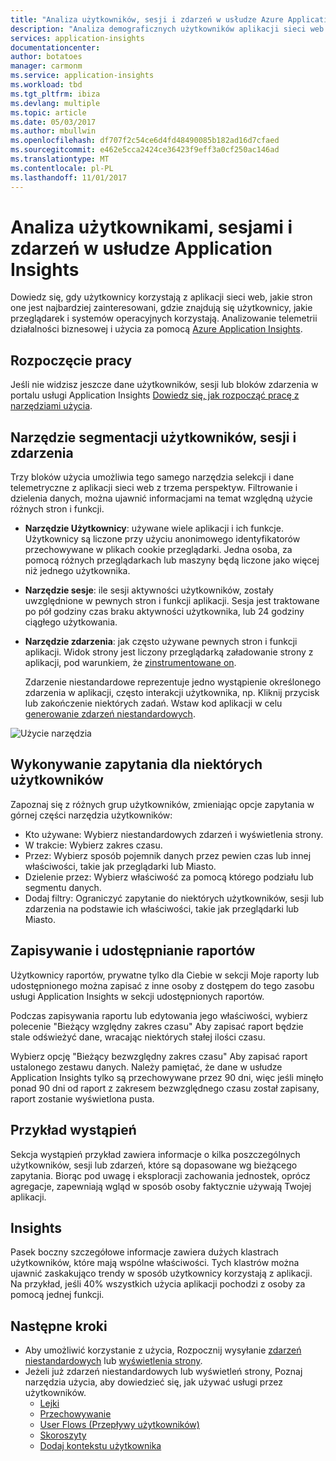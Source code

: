 ```yaml
---
title: "Analiza użytkowników, sesji i zdarzeń w usłudze Azure Application Insights | Dokumentacja firmy Microsoft"
description: "Analiza demograficznych użytkowników aplikacji sieci web."
services: application-insights
documentationcenter: 
author: botatoes
manager: carmonm
ms.service: application-insights
ms.workload: tbd
ms.tgt_pltfrm: ibiza
ms.devlang: multiple
ms.topic: article
ms.date: 05/03/2017
ms.author: mbullwin
ms.openlocfilehash: df707f2c54ce6d4fd48490085b182ad16d7cfaed
ms.sourcegitcommit: e462e5cca2424ce36423f9eff3a0cf250ac146ad
ms.translationtype: MT
ms.contentlocale: pl-PL
ms.lasthandoff: 11/01/2017
---
```

# <a name="users-sessions-and-events-analysis-in-application-insights"></a>Analiza użytkownikami, sesjami i zdarzeń w usłudze Application Insights

Dowiedz się, gdy użytkownicy korzystają z aplikacji sieci web, jakie stron one jest najbardziej zainteresowani, gdzie znajdują się użytkownicy, jakie przeglądarek i systemów operacyjnych korzystają. Analizowanie telemetrii działalności biznesowej i użycia za pomocą [Azure Application Insights](app-insights-overview.md).

## <a name="get-started"></a>Rozpoczęcie pracy

Jeśli nie widzisz jeszcze dane użytkowników, sesji lub bloków zdarzenia w portalu usługi Application Insights [Dowiedz się, jak rozpocząć pracę z narzędziami użycia](app-insights-usage-overview.md).

## <a name="the-users-sessions-and-events-segmentation-tool"></a>Narzędzie segmentacji użytkowników, sesji i zdarzenia

Trzy bloków użycia umożliwia tego samego narzędzia selekcji i dane telemetryczne z aplikacji sieci web z trzema perspektyw. Filtrowanie i dzielenia danych, można ujawnić informacjami na temat względną użycie różnych stron i funkcji.

* **Narzędzie Użytkownicy**: używane wiele aplikacji i ich funkcje.  Użytkownicy są liczone przy użyciu anonimowego identyfikatorów przechowywane w plikach cookie przeglądarki. Jedna osoba, za pomocą różnych przeglądarkach lub maszyny będą liczone jako więcej niż jednego użytkownika.
* **Narzędzie sesje**: ile sesji aktywności użytkowników, zostały uwzględnione w pewnych stron i funkcji aplikacji. Sesja jest traktowane po pół godziny czas braku aktywności użytkownika, lub 24 godziny ciągłego użytkowania.
* **Narzędzie zdarzenia**: jak często używane pewnych stron i funkcji aplikacji. Widok strony jest liczony przeglądarką załadowanie strony z aplikacji, pod warunkiem, że [zinstrumentowane on](app-insights-javascript.md). 

    Zdarzenie niestandardowe reprezentuje jedno wystąpienie określonego zdarzenia w aplikacji, często interakcji użytkownika, np. Kliknij przycisk lub zakończenie niektórych zadań. Wstaw kod aplikacji w celu [generowanie zdarzeń niestandardowych](app-insights-api-custom-events-metrics.md#trackevent).

![Użycie narzędzia](./media/app-insights-usage-segmentation/users.png)

## <a name="querying-for-certain-users"></a>Wykonywanie zapytania dla niektórych użytkowników 

Zapoznaj się z różnych grup użytkowników, zmieniając opcje zapytania w górnej części narzędzia użytkowników: 

* Kto używane: Wybierz niestandardowych zdarzeń i wyświetlenia strony. 
* W trakcie: Wybierz zakres czasu. 
* Przez: Wybierz sposób pojemnik danych przez pewien czas lub innej właściwości, takie jak przeglądarki lub Miasto. 
* Dzielenie przez: Wybierz właściwość za pomocą którego podziału lub segmentu danych. 
* Dodaj filtry: Ograniczyć zapytanie do niektórych użytkowników, sesji lub zdarzenia na podstawie ich właściwości, takie jak przeglądarki lub Miasto. 
 
## <a name="saving-and-sharing-reports"></a>Zapisywanie i udostępnianie raportów 
Użytkownicy raportów, prywatne tylko dla Ciebie w sekcji Moje raporty lub udostępnionego można zapisać z inne osoby z dostępem do tego zasobu usługi Application Insights w sekcji udostępnionych raportów.  
 
Podczas zapisywania raportu lub edytowania jego właściwości, wybierz polecenie "Bieżący względny zakres czasu" Aby zapisać raport będzie stale odświeżyć dane, wracając niektórych stałej ilości czasu.  
 
Wybierz opcję "Bieżący bezwzględny zakres czasu" Aby zapisać raport ustalonego zestawu danych. Należy pamiętać, że dane w usłudze Application Insights tylko są przechowywane przez 90 dni, więc jeśli minęło ponad 90 dni od raport z zakresem bezwzględnego czasu został zapisany, raport zostanie wyświetlona pusta. 
 
## <a name="example-instances"></a>Przykład wystąpień

Sekcja wystąpień przykład zawiera informacje o kilka poszczególnych użytkowników, sesji lub zdarzeń, które są dopasowane wg bieżącego zapytania. Biorąc pod uwagę i eksploracji zachowania jednostek, oprócz agregacje, zapewniają wgląd w sposób osoby faktycznie używają Twojej aplikacji. 
 
## <a name="insights"></a>Insights 

Pasek boczny szczegółowe informacje zawiera dużych klastrach użytkowników, które mają wspólne właściwości. Tych klastrów można ujawnić zaskakująco trendy w sposób użytkownicy korzystają z aplikacji. Na przykład, jeśli 40% wszystkich użycia aplikacji pochodzi z osoby za pomocą jednej funkcji.  


## <a name="next-steps"></a>Następne kroki
- Aby umożliwić korzystanie z użycia, Rozpocznij wysyłanie [zdarzeń niestandardowych](https://docs.microsoft.com/en-us/azure/application-insights/app-insights-api-custom-events-metrics#trackevent) lub [wyświetlenia strony](https://docs.microsoft.com/azure/application-insights/app-insights-api-custom-events-metrics#page-views).
- Jeżeli już zdarzeń niestandardowych lub wyświetleń strony, Poznaj narzędzia użycia, aby dowiedzieć się, jak używać usługi przez użytkowników.
    - [Lejki](usage-funnels.md)
    - [Przechowywanie](app-insights-usage-retention.md)
    - [User Flows (Przepływy użytkowników)](app-insights-usage-flows.md)
    - [Skoroszyty](app-insights-usage-workbooks.md)
    - [Dodaj kontekstu użytkownika](app-insights-usage-send-user-context.md)

